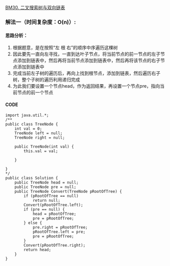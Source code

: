 [BM30. 二叉搜索树与双向链表](https://www.nowcoder.com/practice/947f6eb80d944a84850b0538bf0ec3a5?tpId=295&tqId=23253&ru=%2Fpractice%2F508378c0823c423baa723ce448cbfd0c&qru=%2Fta%2Fformat-top101%2Fquestion-ranking&sourceUrl=%2Fexam%2Foj)
### 解法一（时间复杂度：O(n)）:
#### 思路分析：
1. 根据题意，是在按照“左 根 右”的顺序中序遍历这棵树
2. 因此要先一直向左寻找，一直到达叶子节点，将当前节点的前一节点的左子节点添加到链表中，然后再将当前节点添加到链表中，然后再将该节点的右子节点添加到链表中
3. 完成当前左子树的遍历后，再向上找到根节点，添加到链表，然后遍历右子树，整个子树的遍历利用递归完成
4. 为此我们要设置一个节点head，作为返回结果，再设置一个节点pre，指向当前节点的前一个节点
#### CODE
```
import java.util.*;
/**
public class TreeNode {
    int val = 0;
    TreeNode left = null;
    TreeNode right = null;

    public TreeNode(int val) {
        this.val = val;

    }

}
*/
public class Solution {
    public TreeNode head = null;
    public TreeNode pre = null;
    public TreeNode Convert(TreeNode pRootOfTree) {
        if (pRootOfTree == null)
            return null;
        Convert(pRootOfTree.left);
        if (pre == null) {
            head = pRootOfTree;
            pre = pRootOfTree;
        } else {
            pre.right = pRootOfTree;
            pRootOfTree.left = pre;
            pre = pRootOfTree;
        }
        Convert(pRootOfTree.right);
        return head;
    }
}
```
